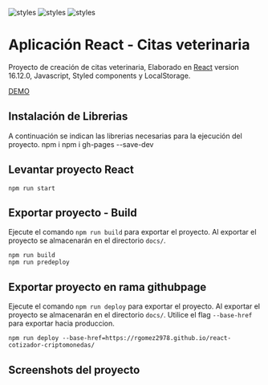 ![styles](https://img.shields.io/badge/React-20232A?style=for-the-badge&logo=react&logoColor=61DAFB)
![styles](https://img.shields.io/badge/JavaScript-F7DF1E?style=for-the-badge&logo=javascript&logoColor=black)
![styles](https://img.shields.io/badge/styled--components-DB7093?style=for-the-badge&logo=styled-components&logoColor=white)


# Aplicación React - Citas veterinaria
Proyecto de creación de citas veterinaria, Elaborado en [React](https://github.com/facebook/create-react-app) version 16.12.0, Javascript, Styled components y LocalStorage.

[DEMO](https://rgomez2978.github.io/react-cotizador-criptomonedas/)


## Instalación de Librerias
A continuación se indican las librerias necesarias para la ejecución del proyecto.
      npm i
      npm i gh-pages --save-dev

## Levantar proyecto React
    npm run start


## Exportar proyecto - Build
Ejecute el comando `npm run build` para exportar el proyecto. Al exportar el proyecto se almacenarán en el directorio `docs/`. 

    npm run build
    npm run predeploy


## Exportar proyecto en rama githubpage

Ejecute el comando `npm run deploy` para exportar el proyecto. Al exportar el proyecto se almacenarán en el directorio `docs/`. Utilice el flag `--base-href` para exportar hacia produccion.

    npm run deploy --base-href=https://rgomez2978.github.io/react-cotizador-criptomonedas/


## Screenshots del proyecto
